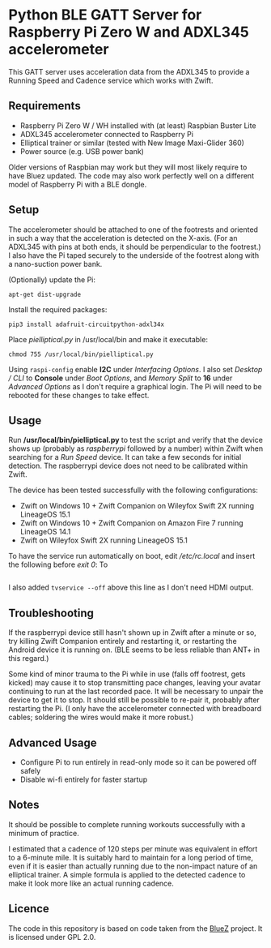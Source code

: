 # Python BLE GATT Server for Raspberry Pi Zero W and ADXL345 accelerometer
This GATT server uses acceleration data from the ADXL345 to provide a Running Speed and Cadence service which works with Zwift.

## Requirements
- Raspberry Pi Zero W / WH installed with (at least) Raspbian Buster Lite
- ADXL345 accelerometer connected to Raspberry Pi
- Elliptical trainer or similar (tested with New Image Maxi-Glider 360)
- Power source (e.g. USB power bank)

Older versions of Raspbian may work but they will most likely require to have Bluez updated. The code may also work perfectly well on a different model of Raspberry Pi with a BLE dongle.

## Setup
The accelerometer should be attached to one of the footrests and oriented in such a way that the acceleration is detected on the X-axis. (For an ADXL345 with pins at both ends, it should be perpendicular to the footrest.) I also have the Pi taped securely to the underside of the footrest along with a nano-suction power bank.

(Optionally) update the Pi:
```apt-get update
apt-get dist-upgrade
```

Install the required packages:
```apt-get -y install python3-pip
pip3 install adafruit-circuitpython-adxl34x
```

Place *pielliptical.py* in /usr/local/bin and make it executable:
```mv pielliptical.py /usr/local/bin
chmod 755 /usr/local/bin/pielliptical.py
```

Using ```raspi-config``` enable **I2C** under *Interfacing Options*. I also set *Desktop / CLI* to **Console** under *Boot Options*, and *Memory Split* to **16** under *Advanced Options* as I don't require a graphical login. The Pi will need to be rebooted for these changes to take effect.

## Usage
Run **/usr/local/bin/pielliptical.py** to test the script and verify that the device shows up (probably as *raspberrypi* followed by a number) within Zwift when searching for a *Run Speed* device. It can take a few seconds for initial detection. The raspberrypi device does not need to be calibrated within Zwift.

The device has been tested successfully with the following configurations:
- Zwift on Windows 10 + Zwift Companion on Wileyfox Swift 2X running LineageOS 15.1
- Zwift on Windows 10 + Zwift Companion on Amazon Fire 7 running LineageOS 14.1
- Zwift on Wileyfox Swift 2X running LineageOS 15.1

To have the service run automatically on boot, edit */etc/rc.local* and insert the following before *exit 0*:
To 
```/usr/local/bin/pielliptical.py > /dev/null 2>&1
```

I also added ``tvservice --off`` above this line as I don't need HDMI output.

## Troubleshooting
If the raspberrypi device still hasn't shown up in Zwift after a minute or so, try killing Zwift Companion entirely and restarting it, or restarting the Android device it is running on. (BLE seems to be less reliable than ANT+ in this regard.)

Some kind of minor trauma to the Pi while in use (falls off footrest, gets kicked) may cause it to stop transmitting pace changes, leaving your avatar continuing to run at the last recorded pace. It will be necessary to unpair the device to get it to stop. It should still be possible to re-pair it, probably after restarting the Pi. (I only have the accelerometer connected with breadboard cables; soldering the wires would make it more robust.)

## Advanced Usage
- Configure Pi to run entirely in read-only mode so it can be powered off safely
- Disable wi-fi entirely for faster startup

## Notes
It should be possible to complete running workouts successfully with a minimum of practice.

I estimated that a cadence of 120 steps per minute was equivalent in effort to a 6-minute mile. It is suitably hard to maintain for a long period of time, even if it is easier than actually running due to the non-impact nature of an elliptical trainer. A simple formula is applied to the detected cadence to make it look more like an actual running cadence.

## Licence
The code in this repository is based on code taken from the [BlueZ](http://www.bluez.org/) project. It is licensed under GPL 2.0.
